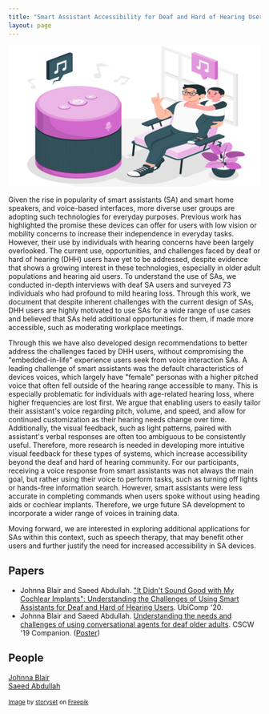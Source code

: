 ```yaml
---
title: "Smart Assistant Accessibility for Deaf and Hard of Hearing Users"
layout: page
---
```


<div class="row">
    <div class="col-md-12">
        <div class="col-xs-offset-1 col-md-10">
	        <img src="/files/images/projects/speaker-accessibility.jpg"/>
        </div>
    </div>
</div>

Given the rise in popularity of smart assistants (SA) and smart home speakers, and voice-based interfaces, more diverse user groups are adopting such technologies for everyday purposes. Previous work has highlighted the promise these devices can offer for users with low vision or mobility concerns to increase their independence in everyday tasks. However, their use by individuals with hearing concerns have been largely overlooked. The current use, opportunities, and challenges faced by deaf or hard of hearing (DHH) users have yet to be addressed, despite evidence that shows a growing interest in these technologies, especially in older adult populations and hearing aid users. To understand the use of SAs, we conducted in-depth interviews with deaf SA users and surveyed 73 individuals who had profound to mild hearing loss. Through this work, we document that despite inherent challenges with the current design of SAs, DHH users are highly motivated to use SAs for a wide range of use cases and believed that SAs held additional opportunities for them, if made more accessible, such as moderating workplace meetings.

Through this we have also developed design recommendations to better address the challenges faced by DHH users, without compromising the "embedded-in-life" experience users seek from voice interaction SAs. A leading challenge of smart assistants was the default characteristics of devices voices, which largely have "female" personas with a higher pitched voice that often fell outside of the hearing range accessible to many. This is especially problematic for individuals with age-related hearing loss, where higher frequencies are lost first. We argue that enabling users to easily tailor their assistant's voice regarding pitch, volume, and speed, and allow for continued customization as their hearing needs change over time. Additionally, the visual feedback, such as light patterns, paired with assistant's verbal responses are often too ambiguous to be consistently useful. Therefore, more research is needed in developing more intuitive visual feedback for these types of systems, which increase accessibility beyond the deaf and hard of hearing community. For our participants, receiving a voice response from smart assistants was not always the main goal, but rather using their voice to perform tasks, such as turning off lights or hands-free information search. However, smart assistants were less accurate in completing commands when users spoke without using heading aids or cochlear implants. Therefore, we urge future SA development to incorporate a wider range of voices in training data.

Moving forward, we are interested in exploring additional applications for SAs within this context, such as speech therapy, that may benefit other users and further justify the need for increased accessibility in SA devices.

## Papers ##

* Johnna Blair and Saeed Abdullah.
["It Didn't Sound Good with My Cochlear Implants": Understanding the Challenges of Using Smart Assistants for Deaf and Hard of Hearing Users][ubicomp-2020].
UbiComp '20.
* Johnna Blair and Saeed Abdullah.
[Understanding the needs and challenges of using conversational agents for deaf older adults][cscw-poster-abstract-2019].
CSCW '19 Companion. ([Poster][cscw-poster-2019])

## People ##

[Johnna Blair](https://johnnablair.weebly.com)  
[Saeed Abdullah](https://saeedabdullah.com)

[ubicomp-2020]: /files/pubs/speaker-accessibility-ubicomp-2021.pdf
[cscw-poster-abstract-2019]: /files/pubs/speaker-accessibility-cscw-2019.pdf
[cscw-poster-2019]: /files/posters/speaker-accessibility-cscw-2019.pdf

<small><a href="https://www.freepik.com/free-vector/smart-speaker-concept-illustration_36239330.htm">Image</a> by <a href="https://www.freepik.com/author/stories">storyset</a> on <a href="https://www.freepik.com/">Freepik</a></small>